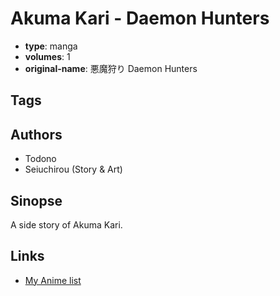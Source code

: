 # Akuma Kari - Daemon Hunters

-   **type**: manga
-   **volumes**: 1
-   **original-name**: 悪魔狩り Daemon Hunters

## Tags

## Authors

-   Todono
-   Seiuchirou (Story & Art)

## Sinopse

A side story of Akuma Kari.

## Links

-   [My Anime list](https://myanimelist.net/manga/8061/Akuma_Kari_-_Daemon_Hunters)
